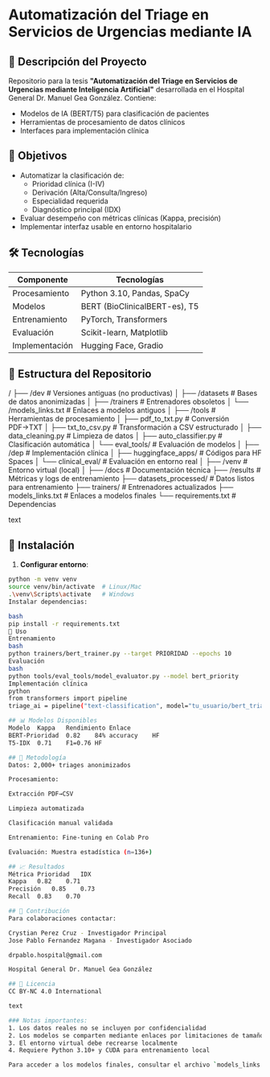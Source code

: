 # Automatización del Triage en Servicios de Urgencias mediante IA

## 📌 Descripción del Proyecto
Repositorio para la tesis **"Automatización del Triage en Servicios de Urgencias mediante Inteligencia Artificial"** desarrollada en el Hospital General Dr. Manuel Gea González. Contiene:

- Modelos de IA (BERT/T5) para clasificación de pacientes
- Herramientas de procesamiento de datos clínicos
- Interfaces para implementación clínica

## 🚀 Objetivos
- Automatizar la clasificación de:
  - Prioridad clínica (I-IV)
  - Derivación (Alta/Consulta/Ingreso)
  - Especialidad requerida
  - Diagnóstico principal (IDX)
- Evaluar desempeño con métricas clínicas (Kappa, precisión)
- Implementar interfaz usable en entorno hospitalario

## 🛠️ Tecnologías
| Componente | Tecnologías |
|------------|-------------|
| Procesamiento | Python 3.10, Pandas, SpaCy |
| Modelos | BERT (BioClinicalBERT-es), T5 |
| Entrenamiento | PyTorch, Transformers |
| Evaluación | Scikit-learn, Matplotlib |
| Implementación | Hugging Face, Gradio |

## 📂 Estructura del Repositorio
/
├── /dev # Versiones antiguas (no productivas)
│ ├── /datasets # Bases de datos anonimizadas
│ ├── /trainers # Entrenadores obsoletos
│ └── /models_links.txt # Enlaces a modelos antiguos
│
├── /tools # Herramientas de procesamiento
│ ├── pdf_to_txt.py # Conversión PDF→TXT
│ ├── txt_to_csv.py # Transformación a CSV estructurado
│ ├── data_cleaning.py # Limpieza de datos
│ ├── auto_classifier.py # Clasificación automática
│ └── eval_tools/ # Evaluación de modelos
│
├── /dep # Implementación clínica
│ ├── huggingface_apps/ # Códigos para HF Spaces
│ └── clinical_eval/ # Evaluación en entorno real
│
├── /venv # Entorno virtual (local)
│
├── /docs # Documentación técnica
├── /results # Métricas y logs de entrenamiento
├── datasets_processed/ # Datos listos para entrenamiento
├── trainers/ # Entrenadores actualizados
├── models_links.txt # Enlaces a modelos finales
└── requirements.txt # Dependencias

text

## 🔧 Instalación

1. **Configurar entorno**:
```bash
python -m venv venv
source venv/bin/activate  # Linux/Mac
.\venv\Scripts\activate   # Windows
Instalar dependencias:

bash
pip install -r requirements.txt
🚦 Uso
Entrenamiento
bash
python trainers/bert_trainer.py --target PRIORIDAD --epochs 10
Evaluación
bash
python tools/eval_tools/model_evaluator.py --model bert_priority
Implementación clínica
python
from transformers import pipeline
triage_ai = pipeline("text-classification", model="tu_usuario/bert_triage_priority")

## 📊 Modelos Disponibles
Modelo	Kappa	Rendimiento	Enlace
BERT-Prioridad	0.82	84% accuracy	HF
T5-IDX	0.71	F1=0.76	HF

## 📝 Metodología
Datos: 2,000+ triages anonimizados

Procesamiento:

Extracción PDF→CSV

Limpieza automatizada

Clasificación manual validada

Entrenamiento: Fine-tuning en Colab Pro

Evaluación: Muestra estadística (n=136+)

## 📈 Resultados
Métrica	Prioridad	IDX
Kappa	0.82	0.71
Precisión	0.85	0.73
Recall	0.83	0.70

## 🤝 Contribución
Para colaboraciones contactar:

Crystian Perez Cruz - Investigador Principal
Jose Pablo Fernandez Magana - Investigador Asociado

drpablo.hospital@gmail.com

Hospital General Dr. Manuel Gea González

## 📜 Licencia
CC BY-NC 4.0 International

text

### Notas importantes:
1. Los datos reales no se incluyen por confidencialidad
2. Los modelos se comparten mediante enlaces por limitaciones de tamaño
3. El entorno virtual debe recrearse localmente
4. Requiere Python 3.10+ y CUDA para entrenamiento local

Para acceder a los modelos finales, consultar el archivo `models_links.txt` en la raíz del repositorio.
